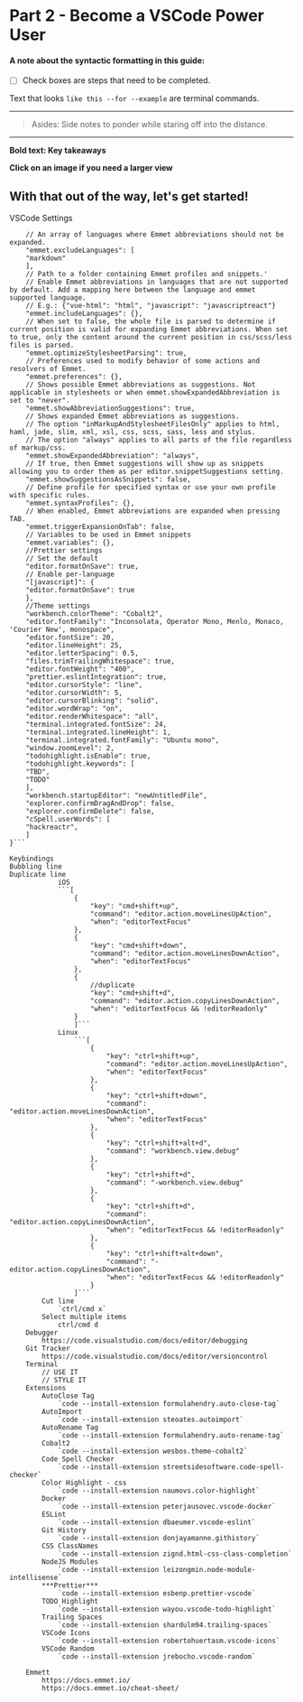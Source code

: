 # Part 2 - Become a VSCode Power User

#### A note about the syntactic formatting in this guide:

- [ ] Check boxes are steps that need to be completed.

Text that looks `like this --for --example` are terminal commands.

---

> Asides: Side notes to ponder while staring off into the distance.

---

**Bold text: Key takeaways**

**Click on an image if you need a larger view**

## With that out of the way, let's get started!

VSCode
Settings

````sh{
    // An array of languages where Emmet abbreviations should not be expanded.
    "emmet.excludeLanguages": [
    "markdown"
    ],
    // Path to a folder containing Emmet profiles and snippets.'
    // Enable Emmet abbreviations in languages that are not supported by default. Add a mapping here between the language and emmet supported language.
    // E.g.: {"vue-html": "html", "javascript": "javascriptreact"}
    "emmet.includeLanguages": {},
    // When set to false, the whole file is parsed to determine if current position is valid for expanding Emmet abbreviations. When set to true, only the content around the current position in css/scss/less files is parsed.
    "emmet.optimizeStylesheetParsing": true,
    // Preferences used to modify behavior of some actions and resolvers of Emmet.
    "emmet.preferences": {},
    // Shows possible Emmet abbreviations as suggestions. Not applicable in stylesheets or when emmet.showExpandedAbbreviation is set to "never".
    "emmet.showAbbreviationSuggestions": true,
    // Shows expanded Emmet abbreviations as suggestions.
    // The option "inMarkupAndStylesheetFilesOnly" applies to html, haml, jade, slim, xml, xsl, css, scss, sass, less and stylus.
    // The option "always" applies to all parts of the file regardless of markup/css.
    "emmet.showExpandedAbbreviation": "always",
    // If true, then Emmet suggestions will show up as snippets allowing you to order them as per editor.snippetSuggestions setting.
    "emmet.showSuggestionsAsSnippets": false,
    // Define profile for specified syntax or use your own profile with specific rules.
    "emmet.syntaxProfiles": {},
    // When enabled, Emmet abbreviations are expanded when pressing TAB.
    "emmet.triggerExpansionOnTab": false,
    // Variables to be used in Emmet snippets
    "emmet.variables": {},
    //Prettier settings
    // Set the default
    "editor.formatOnSave": true,
    // Enable per-language
    "[javascript]": {
    "editor.formatOnSave": true
    },
    //Theme settings
    "workbench.colorTheme": "Cobalt2",
    "editor.fontFamily": "Inconsolata, Operator Mono, Menlo, Monaco, 'Courier New', monospace",
    "editor.fontSize": 20,
    "editor.lineHeight": 25,
    "editor.letterSpacing": 0.5,
    "files.trimTrailingWhitespace": true,
    "editor.fontWeight": "400",
    "prettier.eslintIntegration": true,
    "editor.cursorStyle": "line",
    "editor.cursorWidth": 5,
    "editor.cursorBlinking": "solid",
    "editor.wordWrap": "on",
    "editor.renderWhitespace": "all",
    "terminal.integrated.fontSize": 24,
    "terminal.integrated.lineHeight": 1,
    "terminal.integrated.fontFamily": "Ubuntu mono",
    "window.zoomLevel": 2,
    "todohighlight.isEnable": true,
    "todohighlight.keywords": [
    "TBD",
    "TODO"
    ],
    "workbench.startupEditor": "newUntitledFile",
    "explorer.confirmDragAndDrop": false,
    "explorer.confirmDelete": false,
    "cSpell.userWords": [
    "hackreactr",
    ]
}```

Keybindings
Bubbling line
Duplicate line
            iOS
            ```[
                {
                    "key": "cmd+shift+up",
                    "command": "editor.action.moveLinesUpAction",
                    "when": "editorTextFocus"
                },
                {
                    "key": "cmd+shift+down",
                    "command": "editor.action.moveLinesDownAction",
                    "when": "editorTextFocus"
                },
                {
                    //duplicate
                    "key": "cmd+shift+d",
                    "command": "editor.action.copyLinesDownAction",
                    "when": "editorTextFocus && !editorReadonly"
                }
                ]```
            Linux
                ```[
                    {
                        "key": "ctrl+shift+up",
                        "command": "editor.action.moveLinesUpAction",
                        "when": "editorTextFocus"
                    },
                    {
                        "key": "ctrl+shift+down",
                        "command": "editor.action.moveLinesDownAction",
                        "when": "editorTextFocus"
                    },
                    {
                        "key": "ctrl+shift+alt+d",
                        "command": "workbench.view.debug"
                    },
                    {
                        "key": "ctrl+shift+d",
                        "command": "-workbench.view.debug"
                    },
                    {
                        "key": "ctrl+shift+d",
                        "command": "editor.action.copyLinesDownAction",
                        "when": "editorTextFocus && !editorReadonly"
                    },
                    {
                        "key": "ctrl+shift+alt+down",
                        "command": "-editor.action.copyLinesDownAction",
                        "when": "editorTextFocus && !editorReadonly"
                    }
                ]```
        Cut line
            `ctrl/cmd x`
        Select multiple items
            ctrl/cmd d
    Debugger
        https://code.visualstudio.com/docs/editor/debugging
    Git Tracker
        https://code.visualstudio.com/docs/editor/versioncontrol
    Terminal
        // USE IT
        // STYLE IT
    Extensions
        AutoClose Tag
            `code --install-extension formulahendry.auto-close-tag`
        AutoImport
            `code --install-extension steoates.autoimport`
        AutoRename Tag
            `code --install-extension formulahendry.auto-rename-tag`
        Cobalt2
            `code --install-extension wesbos.theme-cobalt2`
        Code Spell Checker
            `code --install-extension streetsidesoftware.code-spell-checker`
        Color Highlight - css
            `code --install-extension naumovs.color-highlight`
        Docker
            `code --install-extension peterjausovec.vscode-docker`
        ESLint
            `code --install-extension dbaeumer.vscode-eslint`
        Git History
            `code --install-extension donjayamanne.githistory`
        CSS ClassNames
            `code --install-extension zignd.html-css-class-completion`
        NodeJS Modules
            `code --install-extension leizongmin.node-module-intellisense`
        ***Prettier***
            `code --install-extension esbenp.prettier-vscode`
        TODO Highlight
            `code --install-extension wayou.vscode-todo-highlight`
        Trailing Spaces
            `code --install-extension shardulm94.trailing-spaces`
        VSCode Icons
            `code --install-extension robertohuertasm.vscode-icons`
        VSCode Random
            `code --install-extension jrebocho.vscode-random`

    Emmett
        https://docs.emmet.io/
        https://docs.emmet.io/cheat-sheet/
````
